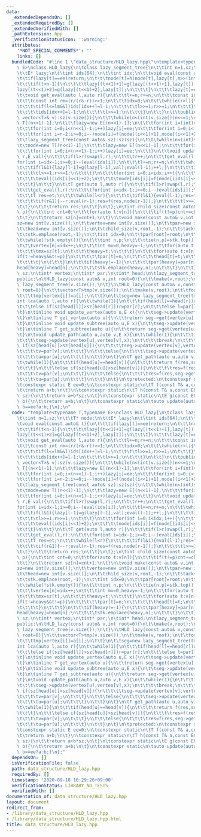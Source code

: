 ```yaml
---
data:
  _extendedDependsOn: []
  _extendedRequiredBy: []
  _extendedVerifiedWith: []
  _pathExtension: hpp
  _verificationStatusIcon: ':warning:'
  attributes:
    '*NOT_SPECIAL_COMMENTS*': ''
    links: []
  bundledCode: "#line 1 \"data_structure/HLD_lazy.hpp\"\ntemplate<typename T,typename\
    \ E>\nclass HLD_lazy{\n\tclass lazy_segment_tree{\n\t\tint n=1,sz;\n\t\tT* node;\n\
    \t\tE* lazy;\n\t\tint ids[64];\n\t\tint idx;\n\t\tvoid eval(const auto& t){\n\t\
    \t\tif(lazy[t]==ee)return;\n\t\t\tnode[t]=h(node[t],lazy[t],n>>(int)(log2(t+1)));\n\
    \t\t\tif(t<n-1){\n\t\t\t\tlazy[(t<<1)+1]=g(lazy[(t<<1)+1],lazy[t]);\n\t\t\t\t\
    lazy[(t<<1)+2]=g(lazy[(t<<1)+2],lazy[t]);\n\t\t\t}\n\t\t\tlazy[t]=ee;\n\t\t}\n\
    \t\tvoid get_eval(auto l,auto r){\n\t\t\tl+=n;r+=n;\n\t\t\tconst int lm=(l/(l&-l))>>1;\n\
    \t\t\tconst int rm=(r/(r&-r))>>1;\n\t\t\tidx=0;\n\t\t\twhile(r>l){\n\t\t\t\tif(r<=rm&&r)ids[idx++]=r-1;\n\
    \t\t\t\tif(l<=lm&&l)ids[idx++]=l-1;\n\t\t\t\tl>>=1;r>>=1;\n\t\t\t}\n\t\t\twhile(l){\n\
    \t\t\t\tids[idx++]=l-1;\n\t\t\t\tl>>=1;\n\t\t\t}\n\t\t}\n\t\tpublic:\n\t\tlazy_segment_tree(const\
    \ vector<T>& v):sz(v.size()){\n\t\t\twhile(n<(int)v.size())n<<=1;\n\t\t\tnode=new\
    \ T[(n<<1)-1];\n\t\t\tlazy=new E[(n<<1)-1];\n\t\t\tfor(int i=(int)v.size()+n-1;i<(n<<1)-1;i++)node[i]=et;\n\
    \t\t\tfor(int i=0;i<(n<<1)-1;i++)lazy[i]=ee;\n\t\t\tfor(int i=0;i<(int)v.size();i++)node[i+n-1]=v[i];\n\
    \t\t\tfor(int i=n-2;i>=0;i--)node[i]=f(node[(i<<1)+1],node[(i<<1)+2]);\n\t\t}\n\
    \t\tlazy_segment_tree(const auto& sz):sz(sz){\n\t\t\twhile(n<(int)sz)n<<=1;\n\t\
    \t\tnode=new T[(n<<1)-1];\n\t\t\tlazy=new E[(n<<1)-1];\n\t\t\tfor(int i=0;i<(n<<1)-1;i++)node[i]=et;\n\
    \t\t\tfor(int i=0;i<(n<<1)-1;i++)lazy[i]=ee;\n\t\t}\n\t\tvoid update(auto l,auto\
    \ r,E val){\n\t\t\tif(l>r)swap(l,r);\n\t\t\tr++;\n\t\t\tget_eval(l,r);\n\t\t\t\
    for(int i=idx-1;i>=0;i--)eval(ids[i]);\n\t\t\tl+=n;r+=n;\n\t\t\twhile(l<r){\n\t\
    \t\t\tif(l&1){lazy[l-1]=g(lazy[l-1],val);eval(l-1);++l;}\n\t\t\t\tif(r&1){--r;lazy[r-1]=g(lazy[r-1],val);eval(r-1);}\n\
    \t\t\t\tl>>=1;r>>=1;\n\t\t\t}\n\t\t\tfor(int i=0;i<idx;i++){\n\t\t\t\teval((ids[i]<<1)+1);\n\
    \t\t\t\teval((ids[i]<<1)+2);\n\t\t\t\tnode[ids[i]]=f(node[(ids[i]<<1)+1],node[(ids[i]<<1)+2]);\n\
    \t\t\t}\n\t\t}\n\t\tT get(auto l,auto r){\n\t\t\tif(l>r)swap(l,r);\n\t\t\tr++;\n\
    \t\t\tget_eval(l,r);\n\t\t\tfor(int i=idx-1;i>=0;i--)eval(ids[i]);\n\t\t\tl+=n;r+=n;\n\
    \t\t\tT res=et;\n\t\t\twhile(l<r){\n\t\t\t\tif(l&1){eval(l-1);res=f(res,node[l-1]);l++;}\n\
    \t\t\t\tif(r&1){--r;eval(r-1);res=f(res,node[r-1]);}\n\t\t\t\tl>>=1;r>>=1;\n\t\
    \t\t}\n\t\t\treturn res;\n\t\t}\n\t};\n\tint child_size(const auto& v,int n,int\
    \ p){\n\t\tint cnt=0;\n\t\tfor(auto t:v[n]){\n\t\t\tif(t!=p)cnt+=child_size(v,t,n);\n\
    \t\t}\n\t\treturn sz[n]=cnt+1;\n\t}\n\tvoid make(const auto& v,int root){\n\t\t\
    sz=new int[v.size()];\n\t\tvertex=new int[v.size()];\n\t\tpar=new int[v.size()];\n\
    \t\thead=new int[v.size()];\n\t\tchild_size(v,root,-1);\n\t\tstack<tuple<int,int>>stk;\n\
    \t\tstk.emplace(root,-1);\n\t\tint idx=0;\n\t\tpar[root]=root;\n\t\thead[root]=root;\n\
    \t\twhile(!stk.empty()){\n\t\t\tint n,p;\n\t\t\ttie(n,p)=stk.top();\n\t\t\tstk.pop();\n\
    \t\t\tvertex[n]=idx++;\n\t\t\tint mx=0,heavy=-1;\n\t\t\tfor(auto t:v[n])if(t!=p&&mx<sz[t]){\n\
    \t\t\t\tmx=sz[t];\n\t\t\t\theavy=t;\n\t\t\t}\n\t\t\tfor(auto t:v[n]){\n\t\t\t\t\
    if(t!=heavy&&t!=p){\n\t\t\t\t\tpar[t]=n;\n\t\t\t\t\thead[t]=t;\n\t\t\t\t\tstk.emplace(t,n);\n\
    \t\t\t\t}\n\t\t\t}\n\t\t\tif(heavy!=-1){\n\t\t\t\tpar[heavy]=par[n];\n\t\t\t\t\
    head[heavy]=head[n];\n\t\t\t\tstk.emplace(heavy,n);\n\t\t\t}\n\t\t}\n\t}\n\tint*\
    \ sz;\n\tint* vertex;\n\tint* par;\n\tint* head;\n\tlazy_segment_tree* seg;\n\t\
    public:\n\tHLD_lazy(const auto& v,int root=0){\n\t\tmake(v,root);\n\t\tseg=new\
    \ lazy_segment_tree(v.size());\n\t}\n\tHLD_lazy(const auto& v,const auto& a,int\
    \ root=0){\n\t\tvector<T>tmp(v.size());\n\t\tmake(v,root);\n\t\tfor(int i=0;i<(int)v.size();i++){\n\
    \t\t\ttmp[vertex[i]]=a[i];\n\t\t}\n\t\tseg=new lazy_segment_tree(tmp);\n\t}\n\t\
    int lca(auto l,auto r){\n\t\twhile(1){\n\t\t\tif(head[l]==head[r])return sz[l]>sz[r]?l:r;\n\
    \t\t\telse if(sz[head[l]]>sz[head[r]])r=par[r];\n\t\t\telse l=par[l];\n\t\t}\n\
    \t}\n\tinline void update_vertex(auto u,E x){\n\t\tseg->update(vertex[u],vertex[u],x);\n\
    \t}\n\tinline T get_vertex(auto u){\n\t\treturn seg->get(vertex[u],vertex[u]);\n\
    \t}\n\tinline void update_subtree(auto u,E x){\n\t\tseg->update(vertex[u],vertex[u]+sz[u]-1);\n\
    \t}\n\tinline T get_subtree(auto u){\n\t\treturn seg->get(vertex[u],vertex[u]+sz[u]-1);\n\
    \t}\n\tvoid update_path(auto u,auto v,E x){\n\t\twhile(1){\n\t\t\tif(head[u]==head[v]){\n\
    \t\t\t\tseg->update(vertex[u],vertex[v],x);\n\t\t\t\tbreak;\n\t\t\t}\n\t\t\telse\
    \ if(sz[head[u]]>sz[head[v]]){\n\t\t\t\tseg->update(vertex[v],vertex[head[v]],x);\n\
    \t\t\t\tv=par[v];\n\t\t\t}\n\t\t\telse{\n\t\t\t\tseg->update(vertex[u],vertex[head[u]],x);\n\
    \t\t\t\tu=par[u];\n\t\t\t}\n\t\t}\n\t}\n\tT get_path(auto u,auto v){\n\t\tT res=et;\n\
    \t\twhile(1){\n\t\t\tif(head[u]==head[v]){\n\t\t\t\treturn f(res,seg->get(vertex[u],vertex[v]));\n\
    \t\t\t}\n\t\t\telse if(sz[head[u]]>sz[head[v]]){\n\t\t\t\tres=f(res,seg->get(vertex[v],vertex[head[v]]));\n\
    \t\t\t\tv=par[v];\n\t\t\t}\n\t\t\telse{\n\t\t\t\tres=f(res,seg->get(vertex[u],vertex[head[u]]));\n\
    \t\t\t\tu=par[u];\n\t\t\t}\n\t\t}\n\t}\n\tprotected:\n\tconstexpr static T et=0;\n\
    \tconstexpr static E ee=0;\n\tconstexpr static\n\tT f(const T& a,const T& b){\n\
    \t\treturn a+b;\n\t}\n\tconstexpr static\n\tT h(const T& a,const E& b,const auto&\
    \ sz){\n\t\treturn a+b*sz;\n\t}\n\tconstexpr static\n\tE g(const E& a,const E&\
    \ b){\n\t\treturn a+b;\n\t}\n\tconstexpr static\n\tauto update(auto a,auto b){return\
    \ b==ee?a:b;}\n};\n"
  code: "template<typename T,typename E>\nclass HLD_lazy{\n\tclass lazy_segment_tree{\n\
    \t\tint n=1,sz;\n\t\tT* node;\n\t\tE* lazy;\n\t\tint ids[64];\n\t\tint idx;\n\t\
    \tvoid eval(const auto& t){\n\t\t\tif(lazy[t]==ee)return;\n\t\t\tnode[t]=h(node[t],lazy[t],n>>(int)(log2(t+1)));\n\
    \t\t\tif(t<n-1){\n\t\t\t\tlazy[(t<<1)+1]=g(lazy[(t<<1)+1],lazy[t]);\n\t\t\t\t\
    lazy[(t<<1)+2]=g(lazy[(t<<1)+2],lazy[t]);\n\t\t\t}\n\t\t\tlazy[t]=ee;\n\t\t}\n\
    \t\tvoid get_eval(auto l,auto r){\n\t\t\tl+=n;r+=n;\n\t\t\tconst int lm=(l/(l&-l))>>1;\n\
    \t\t\tconst int rm=(r/(r&-r))>>1;\n\t\t\tidx=0;\n\t\t\twhile(r>l){\n\t\t\t\tif(r<=rm&&r)ids[idx++]=r-1;\n\
    \t\t\t\tif(l<=lm&&l)ids[idx++]=l-1;\n\t\t\t\tl>>=1;r>>=1;\n\t\t\t}\n\t\t\twhile(l){\n\
    \t\t\t\tids[idx++]=l-1;\n\t\t\t\tl>>=1;\n\t\t\t}\n\t\t}\n\t\tpublic:\n\t\tlazy_segment_tree(const\
    \ vector<T>& v):sz(v.size()){\n\t\t\twhile(n<(int)v.size())n<<=1;\n\t\t\tnode=new\
    \ T[(n<<1)-1];\n\t\t\tlazy=new E[(n<<1)-1];\n\t\t\tfor(int i=(int)v.size()+n-1;i<(n<<1)-1;i++)node[i]=et;\n\
    \t\t\tfor(int i=0;i<(n<<1)-1;i++)lazy[i]=ee;\n\t\t\tfor(int i=0;i<(int)v.size();i++)node[i+n-1]=v[i];\n\
    \t\t\tfor(int i=n-2;i>=0;i--)node[i]=f(node[(i<<1)+1],node[(i<<1)+2]);\n\t\t}\n\
    \t\tlazy_segment_tree(const auto& sz):sz(sz){\n\t\t\twhile(n<(int)sz)n<<=1;\n\t\
    \t\tnode=new T[(n<<1)-1];\n\t\t\tlazy=new E[(n<<1)-1];\n\t\t\tfor(int i=0;i<(n<<1)-1;i++)node[i]=et;\n\
    \t\t\tfor(int i=0;i<(n<<1)-1;i++)lazy[i]=ee;\n\t\t}\n\t\tvoid update(auto l,auto\
    \ r,E val){\n\t\t\tif(l>r)swap(l,r);\n\t\t\tr++;\n\t\t\tget_eval(l,r);\n\t\t\t\
    for(int i=idx-1;i>=0;i--)eval(ids[i]);\n\t\t\tl+=n;r+=n;\n\t\t\twhile(l<r){\n\t\
    \t\t\tif(l&1){lazy[l-1]=g(lazy[l-1],val);eval(l-1);++l;}\n\t\t\t\tif(r&1){--r;lazy[r-1]=g(lazy[r-1],val);eval(r-1);}\n\
    \t\t\t\tl>>=1;r>>=1;\n\t\t\t}\n\t\t\tfor(int i=0;i<idx;i++){\n\t\t\t\teval((ids[i]<<1)+1);\n\
    \t\t\t\teval((ids[i]<<1)+2);\n\t\t\t\tnode[ids[i]]=f(node[(ids[i]<<1)+1],node[(ids[i]<<1)+2]);\n\
    \t\t\t}\n\t\t}\n\t\tT get(auto l,auto r){\n\t\t\tif(l>r)swap(l,r);\n\t\t\tr++;\n\
    \t\t\tget_eval(l,r);\n\t\t\tfor(int i=idx-1;i>=0;i--)eval(ids[i]);\n\t\t\tl+=n;r+=n;\n\
    \t\t\tT res=et;\n\t\t\twhile(l<r){\n\t\t\t\tif(l&1){eval(l-1);res=f(res,node[l-1]);l++;}\n\
    \t\t\t\tif(r&1){--r;eval(r-1);res=f(res,node[r-1]);}\n\t\t\t\tl>>=1;r>>=1;\n\t\
    \t\t}\n\t\t\treturn res;\n\t\t}\n\t};\n\tint child_size(const auto& v,int n,int\
    \ p){\n\t\tint cnt=0;\n\t\tfor(auto t:v[n]){\n\t\t\tif(t!=p)cnt+=child_size(v,t,n);\n\
    \t\t}\n\t\treturn sz[n]=cnt+1;\n\t}\n\tvoid make(const auto& v,int root){\n\t\t\
    sz=new int[v.size()];\n\t\tvertex=new int[v.size()];\n\t\tpar=new int[v.size()];\n\
    \t\thead=new int[v.size()];\n\t\tchild_size(v,root,-1);\n\t\tstack<tuple<int,int>>stk;\n\
    \t\tstk.emplace(root,-1);\n\t\tint idx=0;\n\t\tpar[root]=root;\n\t\thead[root]=root;\n\
    \t\twhile(!stk.empty()){\n\t\t\tint n,p;\n\t\t\ttie(n,p)=stk.top();\n\t\t\tstk.pop();\n\
    \t\t\tvertex[n]=idx++;\n\t\t\tint mx=0,heavy=-1;\n\t\t\tfor(auto t:v[n])if(t!=p&&mx<sz[t]){\n\
    \t\t\t\tmx=sz[t];\n\t\t\t\theavy=t;\n\t\t\t}\n\t\t\tfor(auto t:v[n]){\n\t\t\t\t\
    if(t!=heavy&&t!=p){\n\t\t\t\t\tpar[t]=n;\n\t\t\t\t\thead[t]=t;\n\t\t\t\t\tstk.emplace(t,n);\n\
    \t\t\t\t}\n\t\t\t}\n\t\t\tif(heavy!=-1){\n\t\t\t\tpar[heavy]=par[n];\n\t\t\t\t\
    head[heavy]=head[n];\n\t\t\t\tstk.emplace(heavy,n);\n\t\t\t}\n\t\t}\n\t}\n\tint*\
    \ sz;\n\tint* vertex;\n\tint* par;\n\tint* head;\n\tlazy_segment_tree* seg;\n\t\
    public:\n\tHLD_lazy(const auto& v,int root=0){\n\t\tmake(v,root);\n\t\tseg=new\
    \ lazy_segment_tree(v.size());\n\t}\n\tHLD_lazy(const auto& v,const auto& a,int\
    \ root=0){\n\t\tvector<T>tmp(v.size());\n\t\tmake(v,root);\n\t\tfor(int i=0;i<(int)v.size();i++){\n\
    \t\t\ttmp[vertex[i]]=a[i];\n\t\t}\n\t\tseg=new lazy_segment_tree(tmp);\n\t}\n\t\
    int lca(auto l,auto r){\n\t\twhile(1){\n\t\t\tif(head[l]==head[r])return sz[l]>sz[r]?l:r;\n\
    \t\t\telse if(sz[head[l]]>sz[head[r]])r=par[r];\n\t\t\telse l=par[l];\n\t\t}\n\
    \t}\n\tinline void update_vertex(auto u,E x){\n\t\tseg->update(vertex[u],vertex[u],x);\n\
    \t}\n\tinline T get_vertex(auto u){\n\t\treturn seg->get(vertex[u],vertex[u]);\n\
    \t}\n\tinline void update_subtree(auto u,E x){\n\t\tseg->update(vertex[u],vertex[u]+sz[u]-1);\n\
    \t}\n\tinline T get_subtree(auto u){\n\t\treturn seg->get(vertex[u],vertex[u]+sz[u]-1);\n\
    \t}\n\tvoid update_path(auto u,auto v,E x){\n\t\twhile(1){\n\t\t\tif(head[u]==head[v]){\n\
    \t\t\t\tseg->update(vertex[u],vertex[v],x);\n\t\t\t\tbreak;\n\t\t\t}\n\t\t\telse\
    \ if(sz[head[u]]>sz[head[v]]){\n\t\t\t\tseg->update(vertex[v],vertex[head[v]],x);\n\
    \t\t\t\tv=par[v];\n\t\t\t}\n\t\t\telse{\n\t\t\t\tseg->update(vertex[u],vertex[head[u]],x);\n\
    \t\t\t\tu=par[u];\n\t\t\t}\n\t\t}\n\t}\n\tT get_path(auto u,auto v){\n\t\tT res=et;\n\
    \t\twhile(1){\n\t\t\tif(head[u]==head[v]){\n\t\t\t\treturn f(res,seg->get(vertex[u],vertex[v]));\n\
    \t\t\t}\n\t\t\telse if(sz[head[u]]>sz[head[v]]){\n\t\t\t\tres=f(res,seg->get(vertex[v],vertex[head[v]]));\n\
    \t\t\t\tv=par[v];\n\t\t\t}\n\t\t\telse{\n\t\t\t\tres=f(res,seg->get(vertex[u],vertex[head[u]]));\n\
    \t\t\t\tu=par[u];\n\t\t\t}\n\t\t}\n\t}\n\tprotected:\n\tconstexpr static T et=0;\n\
    \tconstexpr static E ee=0;\n\tconstexpr static\n\tT f(const T& a,const T& b){\n\
    \t\treturn a+b;\n\t}\n\tconstexpr static\n\tT h(const T& a,const E& b,const auto&\
    \ sz){\n\t\treturn a+b*sz;\n\t}\n\tconstexpr static\n\tE g(const E& a,const E&\
    \ b){\n\t\treturn a+b;\n\t}\n\tconstexpr static\n\tauto update(auto a,auto b){return\
    \ b==ee?a:b;}\n};"
  dependsOn: []
  isVerificationFile: false
  path: data_structure/HLD_lazy.hpp
  requiredBy: []
  timestamp: '2020-09-18 16:29:26+09:00'
  verificationStatus: LIBRARY_NO_TESTS
  verifiedWith: []
documentation_of: data_structure/HLD_lazy.hpp
layout: document
redirect_from:
- /library/data_structure/HLD_lazy.hpp
- /library/data_structure/HLD_lazy.hpp.html
title: data_structure/HLD_lazy.hpp
---
```


